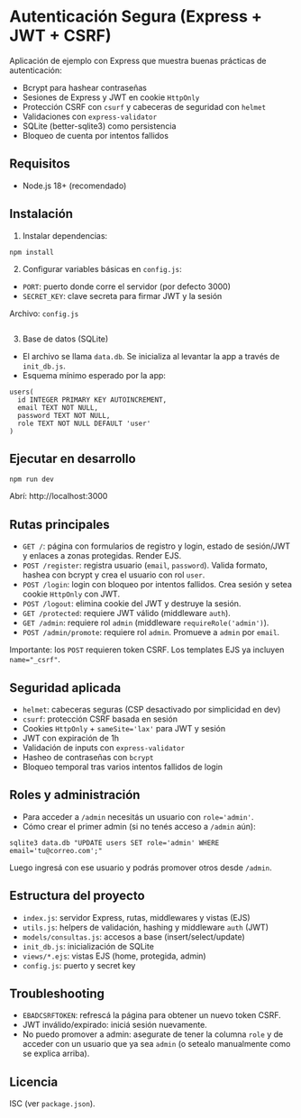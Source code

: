 # Autenticación Segura (Express + JWT + CSRF)

Aplicación de ejemplo con Express que muestra buenas prácticas de autenticación:

- Bcrypt para hashear contraseñas
- Sesiones de Express y JWT en cookie `HttpOnly`
- Protección CSRF con `csurf` y cabeceras de seguridad con `helmet`
- Validaciones con `express-validator`
- SQLite (better-sqlite3) como persistencia
- Bloqueo de cuenta por intentos fallidos

## Requisitos

- Node.js 18+ (recomendado)

## Instalación

1) Instalar dependencias:

```
npm install
```

2) Configurar variables básicas en `config.js`:

- `PORT`: puerto donde corre el servidor (por defecto 3000)
- `SECRET_KEY`: clave secreta para firmar JWT y la sesión 

Archivo: `config.js`

```

```

3) Base de datos (SQLite)

- El archivo se llama `data.db`. Se inicializa al levantar la app a través de `init_db.js`.
- Esquema mínimo esperado por la app:

```
users(
  id INTEGER PRIMARY KEY AUTOINCREMENT,
  email TEXT NOT NULL,
  password TEXT NOT NULL,
  role TEXT NOT NULL DEFAULT 'user'
)
```

## Ejecutar en desarrollo

```
npm run dev
```

Abrí: http://localhost:3000

## Rutas principales

- `GET /`: página con formularios de registro y login, estado de sesión/JWT y enlaces a zonas protegidas. Render EJS.
- `POST /register`: registra usuario (`email`, `password`). Valida formato, hashea con bcrypt y crea el usuario con rol `user`.
- `POST /login`: login con bloqueo por intentos fallidos. Crea sesión y setea cookie `HttpOnly` con JWT.
- `POST /logout`: elimina cookie del JWT y destruye la sesión.
- `GET /protected`: requiere JWT válido (middleware `auth`).
- `GET /admin`: requiere rol `admin` (middleware `requireRole('admin')`).
- `POST /admin/promote`: requiere rol `admin`. Promueve a `admin` por `email`.

Importante: los `POST` requieren token CSRF. Los templates EJS ya incluyen `name="_csrf"`.

## Seguridad aplicada

- `helmet`: cabeceras seguras (CSP desactivado por simplicidad en dev)
- `csurf`: protección CSRF basada en sesión
- Cookies `HttpOnly` + `sameSite='lax'` para JWT y sesión
- JWT con expiración de 1h
- Validación de inputs con `express-validator`
- Hasheo de contraseñas con `bcrypt`
- Bloqueo temporal tras varios intentos fallidos de login

## Roles y administración

- Para acceder a `/admin` necesitás un usuario con `role='admin'`.
- Cómo crear el primer admin (si no tenés acceso a `/admin` aún):

```
sqlite3 data.db "UPDATE users SET role='admin' WHERE email='tu@correo.com';"
```

Luego ingresá con ese usuario y podrás promover otros desde `/admin`.

## Estructura del proyecto

- `index.js`: servidor Express, rutas, middlewares y vistas (EJS)
- `utils.js`: helpers de validación, hashing y middleware `auth` (JWT)
- `models/consultas.js`: accesos a base (insert/select/update)
- `init_db.js`: inicialización de SQLite
- `views/*.ejs`: vistas EJS (home, protegida, admin)
- `config.js`: puerto y secret key

## Troubleshooting

- `EBADCSRFTOKEN`: refrescá la página para obtener un nuevo token CSRF.
- JWT inválido/expirado: iniciá sesión nuevamente.
- No puedo promover a admin: asegurate de tener la columna `role` y de acceder con un usuario que ya sea `admin` (o setealo manualmente como se explica arriba).

## Licencia

ISC (ver `package.json`).
